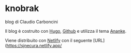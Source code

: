 # knobrak
blog di Claudio Carboncini

Il blog è costruito con [Hugo](http://gohugo.io/), [Github](https://github.com/) e utilizza il tema [Ananke](https://themes.gohugo.io/gohugo-theme-ananke/).

Viene distribuito con [Netlify](https://www.netlify.com/) con il seguente [URL](https://sjnecura.netlify.app/
